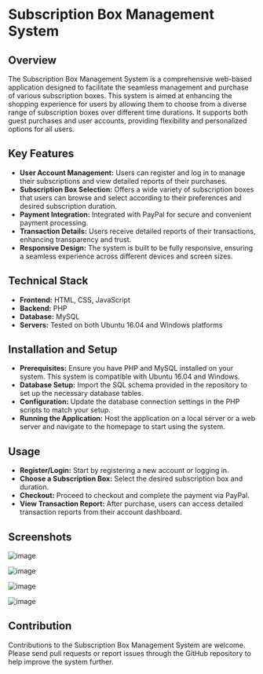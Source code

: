 # Subscription Box Management System

## Overview
The Subscription Box Management System is a comprehensive web-based application designed to facilitate the seamless management and purchase of various subscription boxes. This system is aimed at enhancing the shopping experience for users by allowing them to choose from a diverse range of subscription boxes over different time durations. It supports both guest purchases and user accounts, providing flexibility and personalized options for all users.

## Key Features
- **User Account Management:** Users can register and log in to manage their subscriptions and view detailed reports of their purchases.
- **Subscription Box Selection:** Offers a wide variety of subscription boxes that users can browse and select according to their preferences and desired subscription duration.
- **Payment Integration:** Integrated with PayPal for secure and convenient payment processing.
- **Transaction Details:** Users receive detailed reports of their transactions, enhancing transparency and trust.
- **Responsive Design:** The system is built to be fully responsive, ensuring a seamless experience across different devices and screen sizes.

## Technical Stack
- **Frontend:** HTML, CSS, JavaScript
- **Backend:** PHP
- **Database:** MySQL
- **Servers:** Tested on both Ubuntu 16.04 and Windows platforms

## Installation and Setup
- **Prerequisites:** Ensure you have PHP and MySQL installed on your system. This system is compatible with Ubuntu 16.04 and Windows.
- **Database Setup:** Import the SQL schema provided in the repository to set up the necessary database tables.
- **Configuration:** Update the database connection settings in the PHP scripts to match your setup.
- **Running the Application:** Host the application on a local server or a web server and navigate to the homepage to start using the system.

## Usage
- **Register/Login:** Start by registering a new account or logging in.
- **Choose a Subscription Box:** Select the desired subscription box and duration.
- **Checkout:** Proceed to checkout and complete the payment via PayPal.
- **View Transaction Report:** After purchase, users can access detailed transaction reports from their account dashboard.

## Screenshots
![image](https://github.com/soundaryalaharivalipe/Subscription_box_management_system/assets/169948476/4b99487d-284b-4756-bbf4-ec8ff538bc94)

![image](https://github.com/soundaryalaharivalipe/Subscription_box_management_system/assets/169948476/10164e37-4ceb-40f2-9703-f627b7a1965d)

![image](https://github.com/soundaryalaharivalipe/Subscription_box_management_system/assets/169948476/2c7d716e-3620-4ed4-ab53-6a8bad561fbb)

![image](https://github.com/soundaryalaharivalipe/Subscription_box_management_system/assets/169948476/c3949f12-fc28-45a0-8cbe-306ba5bfbe27)






## Contribution
Contributions to the Subscription Box Management System are welcome. Please send pull requests or report issues through the GitHub repository to help improve the system further.



